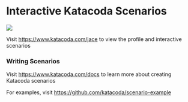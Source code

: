 # Interactive Katacoda Scenarios

[![](http://shields.katacoda.com/katacoda/jace/count.svg)](https://www.katacoda.com/jace "Get your profile on Katacoda.com")

Visit https://www.katacoda.com/jace to view the profile and interactive scenarios

### Writing Scenarios
Visit https://www.katacoda.com/docs to learn more about creating Katacoda scenarios

For examples, visit https://github.com/katacoda/scenario-example
